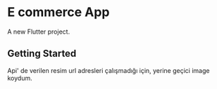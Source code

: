 # E commerce App

A new Flutter project.

## Getting Started
Api' de verilen resim url adresleri çalışmadığı için, yerine geçici image koydum.
